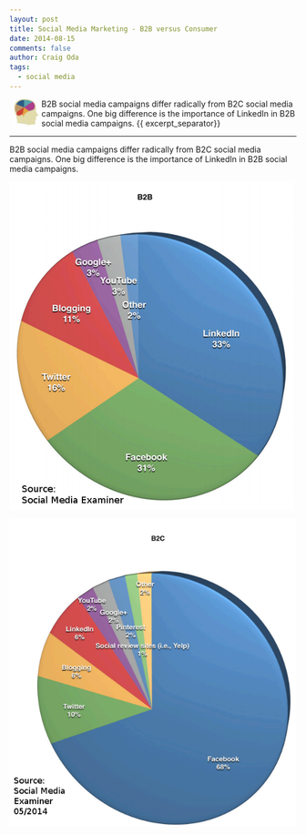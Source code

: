 ```yaml
---
layout: post
title: Social Media Marketing - B2B versus Consumer 
date: 2014-08-15
comments: false
author: Craig Oda
tags:
  - social media
---
```

<img src = "/img/blog/header/marketer.jpg" height = "50" hspace="3" align="left">
B2B social media campaigns differ radically from B2C social media campaigns.  One big difference is the importance of LinkedIn in B2B social media campaigns.
{{ excerpt_separator}}

---

B2B social media campaigns differ radically from B2C social media campaigns.  One big difference is the importance of LinkedIn in B2B social media campaigns.


![B2B Social Media Chart](/img/blog/2014/08/b2b_channel_focus.png)

![B2C Social Media Chart](/img/blog/2014/08/b2c_channel_focus.png)